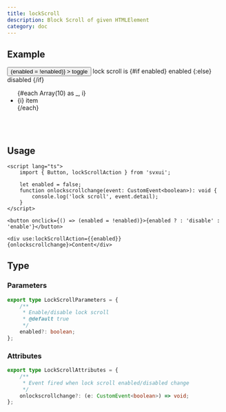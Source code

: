 ```yaml
---
title: lockScroll
description: Block Scroll of given HTMLElement
category: doc
---
```


<script lang="ts">
    import { Card, Flexbox, Button, Text, lockScrollAction } from 'svxui';

    let enabled = $state(false);
    function onlockscrollchange(event: CustomEvent<boolean>): void {
        console.log('lock scroll', event.detail);
    }
</script>

## Example

<Card>
<Flexbox gap="3" align="center" class="mb-5">
    <Button
        variant="surface"
        onclick={() => (enabled = !enabled)}
    >
        toggle
    </Button>
    <Text>
        lock scroll is 
        <Text color={enabled ? 'green' : 'red'}>
            {#if enabled} enabled {:else} disabled {/if}
        </Text>
    </Text>
</Flexbox>

<Card variant="outline" size="0" style="display: block;">
    <ul use:lockScrollAction={{enabled}} {onlockscrollchange} class="py-3" style="height: 100px; display: flex; flex-direction: column; overflow: scroll;">
        {#each Array(10) as _, i}
            <li>{i} item</li>
        {/each}
    </ul>
</Card>
</Card>

## Usage

```svelte
<script lang="ts">
    import { Button, lockScrollAction } from 'svxui';

    let enabled = false;
    function onlockscrollchange(event: CustomEvent<boolean>): void {
        console.log('lock scroll', event.detail);
    }
</script>

<button onclick={() => (enabled = !enabled)}>{enabled ? : 'disable' : 'enable'}</button>

<div use:lockScrollAction={{enabled}} {onlockscrollchange}>Content</div>
```

## Type

### Parameters

```ts
export type LockScrollParameters = {
    /**
     * Enable/disable lock scroll
     * @default true
     */
    enabled?: boolean;
};
```

### Attributes

```ts
export type LockScrollAttributes = {
    /**
     * Event fired when lock scroll enabled/disabled change
     */
    onlockscrollchange?: (e: CustomEvent<boolean>) => void;
};
```